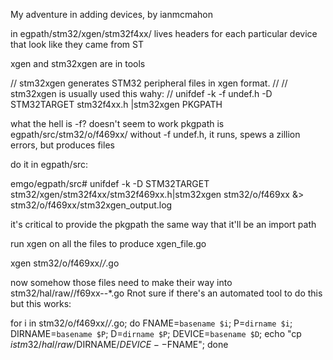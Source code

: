 My adventure in adding devices, by ianmcmahon

in egpath/stm32/xgen/stm32f4xx/ lives headers for each particular device
that look like they came from ST

xgen and stm32xgen are in tools

// stm32xgen generates STM32 peripheral files in xgen format.
//
// stm32xgen is usually used this wahy:
//  unifdef -k -f undef.h -D STM32TARGET stm32f4xx.h |stm32xgen PKGPATH

what the hell is -f? doesn't seem to work
pkgpath is egpath/src/stm32/o/f469xx/
without -f undef.h, it runs, spews a zillion errors, but produces files

do it in egpath/src:

  emgo/egpath/src#  unifdef -k -D STM32TARGET stm32/xgen/stm32f4xx/stm32f469xx.h|stm32xgen stm32/o/f469xx &> stm32/o/f469xx/stm32xgen_output.log

it's critical to provide the pkgpath the same way that it'll be an import path

run xgen on all the files to produce xgen_file.go

  xgen stm32/o/f469xx/*/*.go

now somehow those files need to make their way into stm32/hal/raw/<peripheral>/f69xx--*.go
Rnot sure if there's an automated tool to do this but this works:

  for i in stm32/o/f469xx/*/*.go; do FNAME=`basename $i`; P=`dirname $i`; DIRNAME=`basename $P`; D=`dirname $P`; DEVICE=`basename $D`; echo "cp $i stm32/hal/raw/$DIRNAME/$DEVICE--$FNAME"; done
